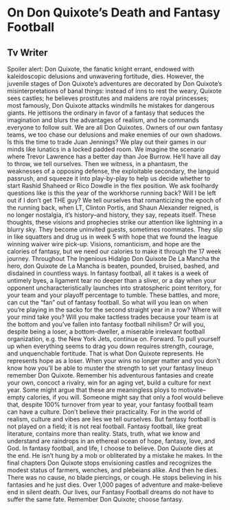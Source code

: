 # On Don Quixote’s Death and Fantasy Football
## Tv Writer
Spoiler alert: Don Quixote, the fanatic knight errant, endowed with kaleidoscopic delusions and unwavering fortitude, dies. However, the juvenile stages of Don Quixote’s adventures are decorated by Don Quixote’s misinterpretations of banal things: instead of inns to rest the weary, Quixote sees castles; he believes prostitutes and maidens are royal princesses; most famously, Don Quixote attacks windmills he mistakes for dangerous giants. He jettisons the ordinary in favor of a fantasy that seduces the imagination and blurs the advantages of realism, and he commands everyone to follow suit.
	We are all Don Quixotes. Owners of our own fantasy teams, we too chase our delusions and make enemies of our own shadows. Is this the time to trade Juan Jennings? We play out their games in our minds like lunatics in a locked padded room. We imagine the scenario where Trevor Lawrence has a better day than Joe Burrow. He’ll have all day to throw, we tell ourselves.  Then we witness, in a phantasm, the weaknesses of a opposing defense, the exploitable secondary, the languid passrush, and squeeze it into play-by-play to help us decide whether to start Rashid Shaheed or Rico Dowdle in the flex position. We ask foolhardy questions like is this the year of the workhorse running back? Will I be left out if I don’t get THE guy? We tell ourselves that romanticizing the epoch of the running back, when LT, Clinton Portis, and Shaun Alexander reigned, is no longer nostalgia, it’s history–and history, they say, repeats itself. These thoughts, these visions and prophecies strike our attention like lightning in a blurry sky. They become uninvited guests, sometimes roommates. They slip in like squatters and drug us in week 5 with hope that we found the league winning waiver wire pick-up. Visions, romanticism, and hope are the calories of fantasy, but we need our calories to make it through the 17 week journey.
	Throughout The Ingenious Hidalgo Don Quixote De La Mancha the hero, don Quixote de La Mancha is beaten, pounded, bruised, bashed, and disdained in countless ways. In fantasy football, all it takes is a week of untimely byes, a ligament tear no deeper than a sliver, or a day when your opponent uncharacteristically launches into stratospheric point territory, for your team and your playoff percentage to tumble. These battles, and more, can cut the “fan” out of fantasy football. 
So what will you lean on when you’re playing in the sacko for the second straight year in a row? Where will your mind take you? Will you make tactless trades because your team is at the bottom and you’ve fallen into fantasy football nihilism? Or will you, despite being a loser, a bottom-dweller, a miserable irrelevant football organization, e.g. the New York Jets, continue on. 
Forward. 
To pull yourself up when everything seems to drag you down requires strength, courage, and unquenchable fortitude. That is what Don Quixote represents. He represents hope as a loser. When your wins no longer matter and you don’t know how you’ll be able to muster the strength to set your fantasy lineup remember Don Quixote. Remember his adventurous fantasies and create your own, concoct a rivalry, win for an aging vet, build a culture for next year. Some might argue that these are meaningless ploys to motivate–empty calories, if you will. Someone might say that only a fool would believe that, despite 100% turnover from year to year, your fantasy football team can have a culture. Don’t believe their practicality. For in the world of realism, culture and vibes are lies we tell ourselves. But fantasy football is not played on a field; it is not real football. Fantasy football, like great literature, contains more than reality. Stats, truth, what we know and understand are raindrops in an ethereal ocean of hope, fantasy, love, and God. In fantasy football, and life, I choose to believe. 
Don Quixote dies at the end. He isn’t hung by a mob or obliterated by a mistake he makes. In the final chapters Don Quixote stops envisioning castles and recognizes the modest status of farmers, wenches, and plebeians alike. And then he dies. There was no cause, no blade piercings, or cough. He stops believing in his fantasies and he just dies. Over 1,000 pages of adventure and make-believe end in silent death. Our lives, our Fantasy Football dreams do not have to suffer the same fate. Remember Don Quixote; choose fantasy.

